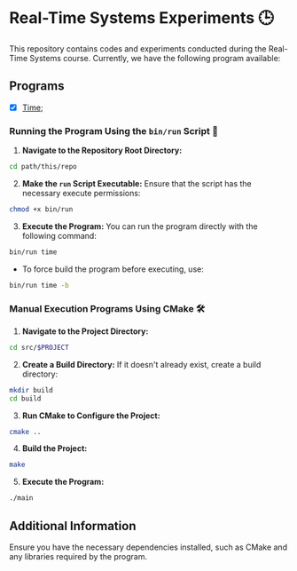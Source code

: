 # Real-Time Systems Experiments 🕒

This repository contains codes and experiments conducted during the Real-Time Systems course. Currently, we have the following program available:

## Programs

- [x] [Time](./src/time/);

### Running the Program Using the `bin/run` Script 🚀

1. **Navigate to the Repository Root Directory:**
  
  ```bash
  cd path/this/repo
  ```

2. **Make the `run` Script Executable:**
  Ensure that the script has the necessary execute permissions:
  ```bash
  chmod +x bin/run
  ```

3. **Execute the Program:**
  You can run the program directly with the following command:
  ```bash
  bin/run time
  ```
  - To force build the program before executing, use:
  ```bash
  bin/run time -b
  ```

### Manual Execution Programs Using CMake 🛠️

1. **Navigate to the Project Directory:**

  ```bash
  cd src/$PROJECT
  ```

2. **Create a Build Directory:**
  If it doesn't already exist, create a build directory:

  ```bash
  mkdir build
  cd build
  ```

3. **Run CMake to Configure the Project:**

  ```bash
  cmake ..
  ```

4. **Build the Project:**

  ```bash
  make
  ```

5. **Execute the Program:**

  ```bash
  ./main
  ```

## Additional Information

Ensure you have the necessary dependencies installed, such as CMake and any libraries required by the program.
